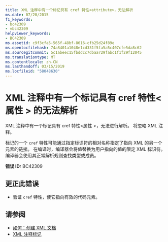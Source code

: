 ```yaml
---
title: XML 注释中有一个标记具有 cref 特性<attribute>，无法解析
ms.date: 07/20/2015
f1_keywords:
- bc42309
- vbc42309
helpviewer_keywords:
- BC42309
ms.assetid: c9f3cfa5-565f-48bf-8616-cfb25d24f89e
ms.openlocfilehash: 74a8401a1048e1cd331f5fa5a5c407cfe5da8c62
ms.sourcegitcommit: 5c1abeec15fbddcc7dbaa729fabc1f1f29f12045
ms.translationtype: MT
ms.contentlocale: zh-CN
ms.lasthandoff: 03/15/2019
ms.locfileid: "58048630"
---
```

# <a name="xml-comment-has-a-tag-with-a-cref-attribute-attribute-that-could-not-be-resolved"></a>XML 注释中有一个标记具有 cref 特性\<属性 > 的无法解析
XML 注释中有一个标记具有 cref 特性\<属性 >，无法进行解析。 将忽略 XML 注释。  
  
 标记的一个 `cref` 特性可能通过指定标识符的相对名称指定了指向 XML 的另一个元素的链接。 在编译时，编译器会将值替换为用户指向的值的限定 XML 标识符。 编译器会使用其正常解析规则查找类型或成员。  
  
 **错误 ID:** BC42309  
  
## <a name="to-correct-this-error"></a>更正此错误  
  
-   验证 `cref` 特性，使它指向有效的代码元素。  
  
## <a name="see-also"></a>请参阅

- [如何：创建 XML 文档](../../visual-basic/programming-guide/program-structure/how-to-create-xml-documentation.md)
- [XML 注释标记](../../visual-basic/language-reference/xmldoc/index.md)
